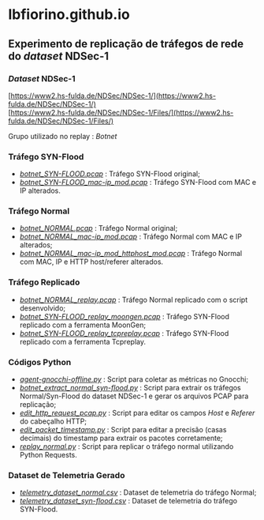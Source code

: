 # lbfiorino.github.io

## Experimento de replicação de tráfegos de rede do _dataset_ NDSec-1

### _Dataset_ NDSec-1
[https://www2.hs-fulda.de/NDSec/NDSec-1/](https://www2.hs-fulda.de/NDSec/NDSec-1/)  
[https://www2.hs-fulda.de/NDSec/NDSec-1/Files/](https://www2.hs-fulda.de/NDSec/NDSec-1/Files/)  

Grupo utilizado no replay : *Botnet*

### Tráfego SYN-Flood
 - *[botnet_SYN-FLOOD.pcap](replay-ndsec1/botnet_SYN-FLOOD.pcap)* : Tráfego SYN-Flood original;
 - *[botnet_SYN-FLOOD_mac-ip_mod.pcap](replay-ndsec1/botnet_SYN-FLOOD_mac-ip_mod.pcap)* : Tráfego SYN-Flood com MAC e IP alterados.
 
### Tráfego Normal
 - *[botnet_NORMAL.pcap](replay-ndsec1/botnet_NORMAL.pcap)* : Tráfego Normal original;
 - *[botnet_NORMAL_mac-ip_mod.pcap](replay-ndsec1/botnet_NORMAL_mac-ip_mod.pcap)* : Tráfego Normal com MAC e IP alterados;
 - *[botnet_NORMAL_mac-ip_mod_httphost_mod.pcap](replay-ndsec1/botnet_NORMAL_mac-ip_mod_httphost_mod.pcap)* : Tráfego Normal com MAC, IP e HTTP host/referer alterados.


### Tráfego Replicado
 - *[botnet_NORMAL_replay.pcap](replay-ndsec1/botnet_NORMAL_replay.pcap)* : Tráfego Normal replicado com o script desenvolvido;
 - *[botnet_SYN-FLOOD_replay_moongen.pcap](replay-ndsec1/botnet_SYN-FLOOD_replay_moongen.pcap)* : Tráfego SYN-Flood replicado com a ferramenta MoonGen;
 - *[botnet_SYN-FLOOD_replay_tcpreplay.pcap](replay-ndsec1/botnet_SYN-FLOOD_replay_tcpreplay.pcap)* : Tráfego SYN-Flood replicado com a ferramenta Tcpreplay.


### Códigos Python
 - *[agent-gnocchi-offline.py](replay-ndsec1/agent-gnocchi-offline.py)* : Script para coletar as métricas no Gnocchi;
 - *[botnet_extract_normal_syn-flood.py](replay-ndsec1/botnet_extract_normal_syn-flood.py)* : Script para extrair os tráfegos Normal/Syn-Flood do dataset NDSec-1 e gerar os arquivos PCAP para replicação;
 - *[edit_http_request_pcap.py](replay-ndsec1/edit_http_request_pcap.py)* : Script para editar os campos *Host* e *Referer* do cabeçalho HTTP;
 - *[edit_packet_timestamp.py](replay-ndsec1/edit_packet_timestamp.py)* : Script para editar a precisão (casas decimais) do timestamp para extrair os pacotes corretamente;
 - *[replay_normal.py](replay-ndsec1/replay_normal.py)* : Script para replicar o tráfego normal utilizando Python Requests.


### Dataset de Telemetria Gerado
 - *[telemetry_dataset_normal.csv](replay-ndsec1/telemetry_dataset_normal.csv)* : Dataset de telemetria do tráfego Normal;
 - *[telemetry_dataset_syn-flood.csv](replay-ndsec1/telemetry_dataset_syn-flood.csv)* : Dataset de telemetria do tráfego SYN-Flood.
